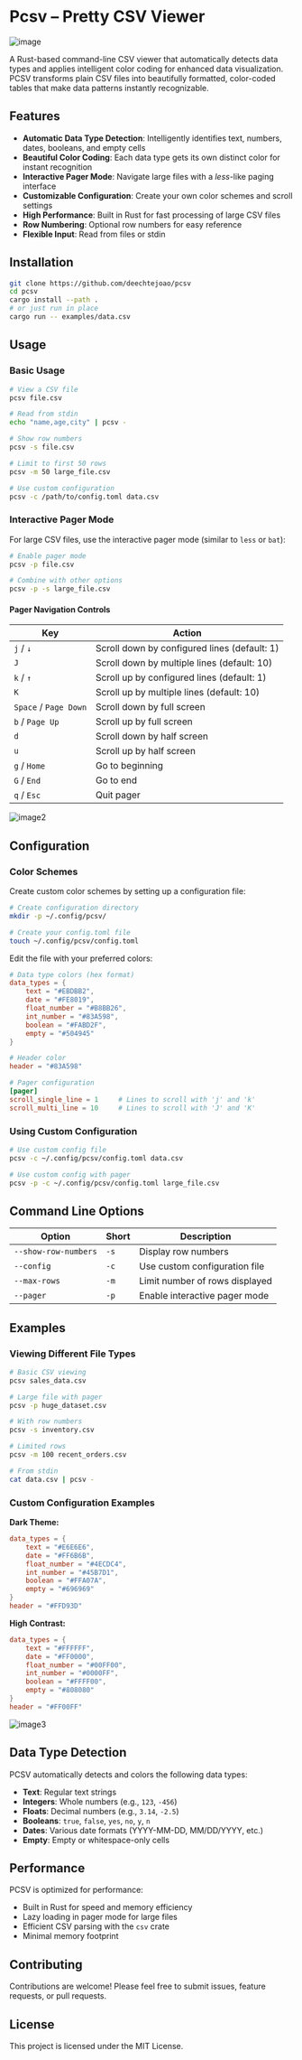 # Pcsv – Pretty CSV Viewer

![image](images/1.jpg)

A Rust-based command-line CSV viewer that automatically detects data types and applies intelligent color coding for enhanced data visualization. PCSV transforms plain CSV files into beautifully formatted, color-coded tables that make data patterns instantly recognizable.

## Features

- **Automatic Data Type Detection**: Intelligently identifies text, numbers, dates, booleans, and empty cells
- **Beautiful Color Coding**: Each data type gets its own distinct color for instant recognition
- **Interactive Pager Mode**: Navigate large files with a *less*-like paging interface
- **Customizable Configuration**: Create your own color schemes and scroll settings
- **High Performance**: Built in Rust for fast processing of large CSV files
- **Row Numbering**: Optional row numbers for easy reference
- **Flexible Input**: Read from files or stdin

## Installation

```bash
git clone https://github.com/deechtejoao/pcsv
cd pcsv
cargo install --path .
# or just run in place
cargo run -- examples/data.csv
```

## Usage

### Basic Usage

```bash
# View a CSV file
pcsv file.csv

# Read from stdin
echo "name,age,city" | pcsv -

# Show row numbers
pcsv -s file.csv

# Limit to first 50 rows
pcsv -m 50 large_file.csv

# Use custom configuration
pcsv -c /path/to/config.toml data.csv
```

### Interactive Pager Mode

For large CSV files, use the interactive pager mode (similar to `less` or `bat`):

```bash
# Enable pager mode
pcsv -p file.csv

# Combine with other options
pcsv -p -s large_file.csv
```

#### Pager Navigation Controls

| Key | Action |
|-----|--------|
| `j` / `↓` | Scroll down by configured lines (default: 1) |
| `J` | Scroll down by multiple lines (default: 10) |
| `k` / `↑` | Scroll up by configured lines (default: 1) |
| `K` | Scroll up by multiple lines (default: 10) |
| `Space` / `Page Down` | Scroll down by full screen |
| `b` / `Page Up` | Scroll up by full screen |
| `d` | Scroll down by half screen |
| `u` | Scroll up by half screen |
| `g` / `Home` | Go to beginning |
| `G` / `End` | Go to end |
| `q` / `Esc` | Quit pager |

![image2](images/2.jpg) 

## Configuration

### Color Schemes

Create custom color schemes by setting up a configuration file:

```bash
# Create configuration directory
mkdir -p ~/.config/pcsv/

# Create your config.toml file
touch ~/.config/pcsv/config.toml
```

Edit the file with your preferred colors:

```toml
# Data type colors (hex format)
data_types = { 
    text = "#EBDBB2", 
    date = "#FE8019", 
    float_number = "#B8BB26", 
    int_number = "#83A598", 
    boolean = "#FABD2F", 
    empty = "#504945" 
}

# Header color
header = "#83A598"

# Pager configuration
[pager]
scroll_single_line = 1     # Lines to scroll with 'j' and 'k'
scroll_multi_line = 10     # Lines to scroll with 'J' and 'K'
```

### Using Custom Configuration

```bash
# Use custom config file
pcsv -c ~/.config/pcsv/config.toml data.csv

# Use custom config with pager
pcsv -p -c ~/.config/pcsv/config.toml large_file.csv
```

## Command Line Options

| Option | Short | Description |
|--------|-------|-------------|
| `--show-row-numbers` | `-s` | Display row numbers |
| `--config` | `-c` | Use custom configuration file |
| `--max-rows` | `-m` | Limit number of rows displayed |
| `--pager` | `-p` | Enable interactive pager mode |

## Examples

### Viewing Different File Types

```bash
# Basic CSV viewing
pcsv sales_data.csv

# Large file with pager
pcsv -p huge_dataset.csv

# With row numbers
pcsv -s inventory.csv

# Limited rows
pcsv -m 100 recent_orders.csv

# From stdin
cat data.csv | pcsv -
```

### Custom Configuration Examples

**Dark Theme:**
```toml
data_types = { 
    text = "#E6E6E6", 
    date = "#FF6B6B", 
    float_number = "#4ECDC4", 
    int_number = "#45B7D1", 
    boolean = "#FFA07A", 
    empty = "#696969" 
}
header = "#FFD93D"
```

**High Contrast:**
```toml
data_types = { 
    text = "#FFFFFF", 
    date = "#FF0000", 
    float_number = "#00FF00", 
    int_number = "#0000FF", 
    boolean = "#FFFF00", 
    empty = "#808080" 
}
header = "#FF00FF"
```

![image3](images/3.jpg)

## Data Type Detection

PCSV automatically detects and colors the following data types:

- **Text**: Regular text strings
- **Integers**: Whole numbers (e.g., `123`, `-456`)
- **Floats**: Decimal numbers (e.g., `3.14`, `-2.5`)
- **Booleans**: `true`, `false`, `yes`, `no`, `y`, `n`
- **Dates**: Various date formats (YYYY-MM-DD, MM/DD/YYYY, etc.)
- **Empty**: Empty or whitespace-only cells

## Performance

PCSV is optimized for performance:
- Built in Rust for speed and memory efficiency
- Lazy loading in pager mode for large files
- Efficient CSV parsing with the `csv` crate
- Minimal memory footprint

## Contributing

Contributions are welcome! Please feel free to submit issues, feature requests, or pull requests.

## License

This project is licensed under the MIT License.
